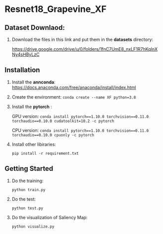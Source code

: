 # Resnet18_Grapevine_XF
## Dataset Downlaod:
1. Download the files in this link and put them in the **datasets** directory:

   https://drive.google.com/drive/u/0/folders/1fnC7UmE8_nxLF1R7hKqInXNy4sHByLzC


## Installation
1. Install the **annconda**: https://docs.anaconda.com/free/anaconda/install/index.html
2. Create the environment:
   `conda create --name XF python=3.8`
4. Install the **pytorch** :
   
   GPU version: `conda install pytorch==1.10.0 torchvision==0.11.0 torchaudio==0.10.0 cudatoolkit=10.2 -c pytorch`
   
   CPU version: `conda install pytorch==1.10.0 torchvision==0.11.0 torchaudio==0.10.0 cpuonly -c pytorch`
5. Install other libiraries:
   
   `pip install -r requirement.txt`
## Getting Started
1. Do the training:

   `python train.py`
2. Do the test:

   `python test.py`
3. Do the visualization of Saliency Map:
   
   `python visualize.py`
